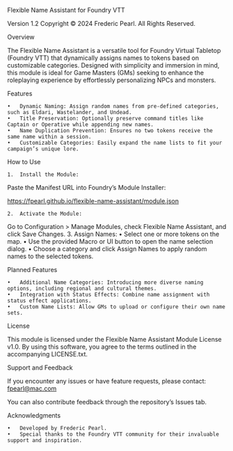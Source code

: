 Flexible Name Assistant for Foundry VTT

Version 1.2
Copyright © 2024 Frederic Pearl. All Rights Reserved.

Overview

The Flexible Name Assistant is a versatile tool for Foundry Virtual Tabletop (Foundry VTT) that dynamically assigns names to tokens based on customizable categories. Designed with simplicity and immersion in mind, this module is ideal for Game Masters (GMs) seeking to enhance the roleplaying experience by effortlessly personalizing NPCs and monsters.

Features

	•	Dynamic Naming: Assign random names from pre-defined categories, such as Eldari, Wastelander, and Undead.
	•	Title Preservation: Optionally preserve command titles like Captain or Operative while appending new names.
	•	Name Duplication Prevention: Ensures no two tokens receive the same name within a session.
	•	Customizable Categories: Easily expand the name lists to fit your campaign’s unique lore.

How to Use

	1.	Install the Module:
Paste the Manifest URL into Foundry’s Module Installer:

https://fpearl.github.io/flexible-name-assistant/module.json


	2.	Activate the Module:
Go to Configuration > Manage Modules, check Flexible Name Assistant, and click Save Changes.
	3.	Assign Names:
	•	Select one or more tokens on the map.
	•	Use the provided Macro or UI button to open the name selection dialog.
	•	Choose a category and click Assign Names to apply random names to the selected tokens.

Planned Features

	•	Additional Name Categories: Introducing more diverse naming options, including regional and cultural themes.
	•	Integration with Status Effects: Combine name assignment with status effect applications.
	•	Custom Name Lists: Allow GMs to upload or configure their own name sets.

License

This module is licensed under the Flexible Name Assistant Module License v1.0.
By using this software, you agree to the terms outlined in the accompanying LICENSE.txt.

Support and Feedback

If you encounter any issues or have feature requests, please contact:
fpearl@mac.com

You can also contribute feedback through the repository’s Issues tab.

Acknowledgments

	•	Developed by Frederic Pearl.
	•	Special thanks to the Foundry VTT community for their invaluable support and inspiration.
